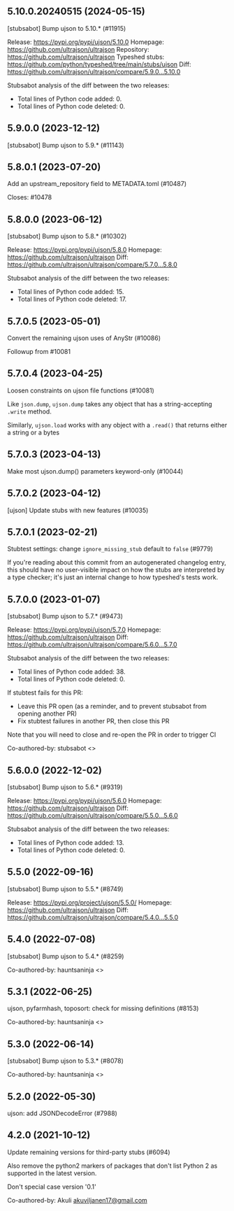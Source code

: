 ## 5.10.0.20240515 (2024-05-15)

[stubsabot] Bump ujson to 5.10.* (#11915)

Release: https://pypi.org/pypi/ujson/5.10.0
Homepage: https://github.com/ultrajson/ultrajson
Repository: https://github.com/ultrajson/ultrajson
Typeshed stubs: https://github.com/python/typeshed/tree/main/stubs/ujson
Diff: https://github.com/ultrajson/ultrajson/compare/5.9.0...5.10.0

Stubsabot analysis of the diff between the two releases:
 - Total lines of Python code added: 0.
 - Total lines of Python code deleted: 0.

## 5.9.0.0 (2023-12-12)

[stubsabot] Bump ujson to 5.9.* (#11143)

## 5.8.0.1 (2023-07-20)

Add an upstream_repository field to METADATA.toml (#10487)

Closes: #10478

## 5.8.0.0 (2023-06-12)

[stubsabot] Bump ujson to 5.8.* (#10302)

Release: https://pypi.org/pypi/ujson/5.8.0
Homepage: https://github.com/ultrajson/ultrajson
Diff: https://github.com/ultrajson/ultrajson/compare/5.7.0...5.8.0

Stubsabot analysis of the diff between the two releases:
 - Total lines of Python code added: 15.
 - Total lines of Python code deleted: 17.

## 5.7.0.5 (2023-05-01)

Convert the remaining ujson uses of AnyStr (#10086)

Followup from #10081

## 5.7.0.4 (2023-04-25)

Loosen constraints on ujson file functions (#10081)

Like `json.dump`, `ujson.dump` takes any object that has a
string-accepting `.write` method.

Similarly, `ujson.load` works with any object with a `.read()` that
returns either a string or a bytes

## 5.7.0.3 (2023-04-13)

Make most ujson.dump() parameters keyword-only (#10044)

## 5.7.0.2 (2023-04-12)

[ujson] Update stubs with new features (#10035)

## 5.7.0.1 (2023-02-21)

Stubtest settings: change `ignore_missing_stub` default to `false` (#9779)

If you're reading about this commit from an autogenerated changelog entry, this should have no user-visible impact on how the stubs are interpreted by a type checker; it's just an internal change to how typeshed's tests work.

## 5.7.0.0 (2023-01-07)

[stubsabot] Bump ujson to 5.7.* (#9473)

Release: https://pypi.org/pypi/ujson/5.7.0
Homepage: https://github.com/ultrajson/ultrajson
Diff: https://github.com/ultrajson/ultrajson/compare/5.6.0...5.7.0

Stubsabot analysis of the diff between the two releases:
 - Total lines of Python code added: 38.
 - Total lines of Python code deleted: 0.

If stubtest fails for this PR:
- Leave this PR open (as a reminder, and to prevent stubsabot from opening another PR)
- Fix stubtest failures in another PR, then close this PR

Note that you will need to close and re-open the PR in order to trigger CI

Co-authored-by: stubsabot <>

## 5.6.0.0 (2022-12-02)

[stubsabot] Bump ujson to 5.6.* (#9319)

Release: https://pypi.org/pypi/ujson/5.6.0
Homepage: https://github.com/ultrajson/ultrajson
Diff: https://github.com/ultrajson/ultrajson/compare/5.5.0...5.6.0

Stubsabot analysis of the diff between the two releases:
 - Total lines of Python code added: 13.
 - Total lines of Python code deleted: 0.

## 5.5.0 (2022-09-16)

[stubsabot] Bump ujson to 5.5.* (#8749)

Release: https://pypi.org/project/ujson/5.5.0/
Homepage: https://github.com/ultrajson/ultrajson
Diff: https://github.com/ultrajson/ultrajson/compare/5.4.0...5.5.0

## 5.4.0 (2022-07-08)

[stubsabot] Bump ujson to 5.4.* (#8259)

Co-authored-by: hauntsaninja <>

## 5.3.1 (2022-06-25)

ujson, pyfarmhash, toposort: check for missing definitions (#8153)

Co-authored-by: hauntsaninja <>

## 5.3.0 (2022-06-14)

[stubsabot] Bump ujson to 5.3.* (#8078)

Co-authored-by: hauntsaninja <>

## 5.2.0 (2022-05-30)

ujson: add JSONDecodeError (#7988)

## 4.2.0 (2021-10-12)

Update remaining versions for third-party stubs (#6094)

Also remove the python2 markers of packages that don't list Python 2
as supported in the latest version.

Don't special case version '0.1'

Co-authored-by: Akuli <akuviljanen17@gmail.com>

